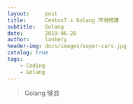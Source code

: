 ```yaml
---
layout:     post
title:      Centos7.x Golang 环境搭建
subtitle:   Golang 
date:       2019-06-28
author:     lanbery
header-img: docs/images/super-cars.jpg
catalog: true
tags:
    - Coding
    - Golang
---
```


> Golang 够浪

